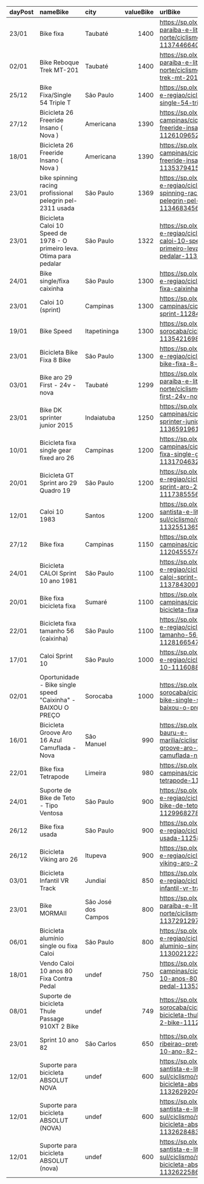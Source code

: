 | dayPost   | nameBike                                                               | city                |   valueBike | urlBike                                                                                                                          |
|:----------|:-----------------------------------------------------------------------|:--------------------|------------:|:---------------------------------------------------------------------------------------------------------------------------------|
| 23/01     | Bike fixa                                                              | Taubaté             |        1400 | https://sp.olx.com.br/vale-do-paraiba-e-litoral-norte/ciclismo/bike-fixa-1137446640                                              |
| 02/01     | Bike Reboque Trek MT-201                                               | Taubaté             |        1400 | https://sp.olx.com.br/vale-do-paraiba-e-litoral-norte/ciclismo/bike-reboque-trek-mt-201-1127933093                               |
| 25/12     | Bike Fixa/Single 54 Triple T                                           | São Paulo           |        1400 | https://sp.olx.com.br/sao-paulo-e-regiao/ciclismo/bike-fixa-single-54-triple-t-1125525265                                        |
| 27/12     | Bicicleta 26 Freeride Insano ( Nova )                                  | Americana           |        1390 | https://sp.olx.com.br/grande-campinas/ciclismo/bicicleta-26-freeride-insano-nova-1126109652                                      |
| 18/01     | Bicicleta 26 Freeride Insano ( Nova )                                  | Americana           |        1390 | https://sp.olx.com.br/grande-campinas/ciclismo/bicicleta-26-freeride-insano-nova-1135379415                                      |
| 23/01     | bike spinning racing profissional pelegrin pel-2311 usada              | São Paulo           |        1369 | https://sp.olx.com.br/sao-paulo-e-regiao/ciclismo/bike-spinning-racing-profissional-pelegrin-pel-2311-usada-1134683456           |
| 23/01     | Bicicleta Caloi 10 Speed de 1978 - O primeiro leva. Otima para pedalar | São Paulo           |        1322 | https://sp.olx.com.br/sao-paulo-e-regiao/ciclismo/bicicleta-caloi-10-speed-de-1978-o-primeiro-leva-otima-para-pedalar-1131070849 |
| 24/01     | Bike single/fixa caixinha                                              | São Paulo           |        1300 | https://sp.olx.com.br/sao-paulo-e-regiao/ciclismo/bike-single-fixa-caixinha-1137824886                                           |
| 23/01     | Caloi 10 (sprint)                                                      | Campinas            |        1300 | https://sp.olx.com.br/grande-campinas/ciclismo/caloi-10-sprint-1128439557                                                        |
| 19/01     | Bike Speed                                                             | Itapetininga        |        1300 | https://sp.olx.com.br/regiao-de-sorocaba/ciclismo/bike-speed-1135421698                                                          |
| 23/01     | Bicicleta Bike Fixa 8 Bike                                             | São Paulo           |        1300 | https://sp.olx.com.br/sao-paulo-e-regiao/ciclismo/bicicleta-bike-fixa-8-bike-1137235998                                          |
| 03/01     | Bike aro 29 First - 24v - nova                                         | Taubaté             |        1299 | https://sp.olx.com.br/vale-do-paraiba-e-litoral-norte/ciclismo/bike-aro-29-first-24v-nova-1128547074                             |
| 23/01     | Bike DK sprinter junior 2015                                           | Indaiatuba          |        1250 | https://sp.olx.com.br/grande-campinas/ciclismo/bike-dk-sprinter-junior-2015-1136591961                                           |
| 10/01     | Bicicleta fixa single gear fixed aro 26                                | Campinas            |        1200 | https://sp.olx.com.br/grande-campinas/ciclismo/bicicleta-fixa-single-gear-fixed-aro-26-1131704632                                |
| 20/01     | Bicicleta GT Sprint aro 29 Quadro 19                                   | São Paulo           |        1200 | https://sp.olx.com.br/sao-paulo-e-regiao/ciclismo/bicicleta-gt-sprint-aro-29-quadro-19-1117385556                                |
| 12/01     | Caloi 10 1983                                                          | Santos              |        1200 | https://sp.olx.com.br/baixada-santista-e-litoral-sul/ciclismo/caloi-10-1983-1132551365                                           |
| 27/12     | Bike fixa                                                              | Campinas            |        1150 | https://sp.olx.com.br/grande-campinas/ciclismo/bike-fixa-1120455574                                                              |
| 24/01     | Bicicleta CALOI Sprint 10 ano 1981                                     | São Paulo           |        1100 | https://sp.olx.com.br/sao-paulo-e-regiao/ciclismo/bicicleta-caloi-sprint-10-ano-1981-1137843001                                  |
| 20/01     | Bike fixa bicicleta fixa                                               | Sumaré              |        1100 | https://sp.olx.com.br/grande-campinas/ciclismo/bike-fixa-bicicleta-fixa-1136301501                                               |
| 22/01     | Bicicleta fixa tamanho 56 (caixinha)                                   | São Paulo           |        1100 | https://sp.olx.com.br/sao-paulo-e-regiao/ciclismo/bicicleta-fixa-tamanho-56-caixinha-1128166547                                  |
| 17/01     | Caloi Sprint 10                                                        | São Paulo           |        1000 | https://sp.olx.com.br/sao-paulo-e-regiao/ciclismo/caloi-sprint-10-1116088558                                                     |
| 02/01     | Oportunidade - Bike single speed "Caixinha" - BAIXOU O PREÇO           | Sorocaba            |        1000 | https://sp.olx.com.br/regiao-de-sorocaba/ciclismo/oportunidade-bike-single-speed-caixinha-baixou-o-preco-1127927801              |
| 16/01     | Bicicleta Groove Aro 16  Azul Camuflada - Nova                         | São Manuel          |         990 | https://sp.olx.com.br/regiao-de-bauru-e-marilia/ciclismo/bicicleta-groove-aro-16-azul-camuflada-nova-1134247625                  |
| 22/01     | Bike fixa Tetrapode                                                    | Limeira             |         980 | https://sp.olx.com.br/grande-campinas/ciclismo/bike-fixa-tetrapode-1132508391                                                    |
| 24/01     | Suporte de Bike de Teto - Tipo Ventosa                                 | São Paulo           |         900 | https://sp.olx.com.br/sao-paulo-e-regiao/ciclismo/suporte-de-bike-de-teto-tipo-ventosa-1129968278                                |
| 26/12     | Bike fixa usada                                                        | São Paulo           |         900 | https://sp.olx.com.br/sao-paulo-e-regiao/ciclismo/bike-fixa-usada-1125830217                                                     |
| 26/12     | Bicicleta Viking aro 26                                                | Itupeva             |         900 | https://sp.olx.com.br/sao-paulo-e-regiao/ciclismo/bicicleta-viking-aro-26-1107253088                                             |
| 03/01     | Bicicleta Infantil VR Track                                            | Jundiaí             |         850 | https://sp.olx.com.br/sao-paulo-e-regiao/ciclismo/bicicleta-infantil-vr-track-1128667816                                         |
| 23/01     | Bike MORMAII                                                           | São José dos Campos |         800 | https://sp.olx.com.br/vale-do-paraiba-e-litoral-norte/ciclismo/bike-mormaii-1137291297                                           |
| 06/01     | Bicicleta alumínio single ou fixa Caloi                                | São Paulo           |         800 | https://sp.olx.com.br/sao-paulo-e-regiao/ciclismo/bicicleta-aluminio-single-ou-fixa-caloi-1130021223                             |
| 18/01     | Vendo Caloi 10 anos 80 Fixa Contra Pedal                               | undef               |         750 | https://sp.olx.com.br/grande-campinas/ciclismo/vendo-caloi-10-anos-80-fixa-contra-pedal-1135328773                               |
| 08/01     | Suporte de bicicleta Thule Passage 910XT 2 Bike                        | undef               |         749 | https://sp.olx.com.br/regiao-de-sorocaba/ciclismo/suporte-de-bicicleta-thule-passage-910xt-2-bike-1112428059                     |
| 23/01     | Sprint 10 ano 82                                                       | São Carlos          |         650 | https://sp.olx.com.br/regiao-de-ribeirao-preto/ciclismo/sprint-10-ano-82-1133854242                                              |
| 12/01     | Suporte para bicicleta ABSOLUT NOVA                                    | undef               |         600 | https://sp.olx.com.br/baixada-santista-e-litoral-sul/ciclismo/suporte-para-bicicleta-absolut-nova-1132629204                     |
| 12/01     | Suporte para bicicleta ABSOLUT (NOVA)                                  | undef               |         600 | https://sp.olx.com.br/baixada-santista-e-litoral-sul/ciclismo/suporte-para-bicicleta-absolut-nova-1132628483                     |
| 12/01     | Suporte para bicicleta ABSOLUT (nova)                                  | undef               |         600 | https://sp.olx.com.br/baixada-santista-e-litoral-sul/ciclismo/suporte-para-bicicleta-absolut-nova-1132622586                     |